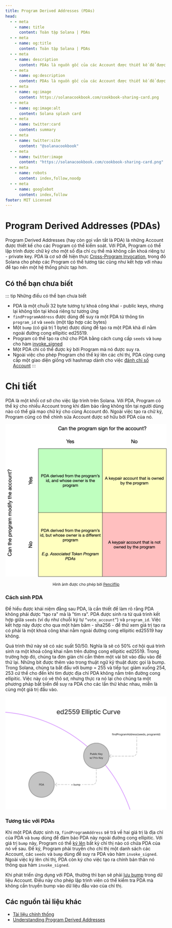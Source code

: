 ```yaml
---
title: Program Derived Addresses (PDAs)
head:
  - - meta
    - name: title
      content: Toàn tập Solana | PDAs
  - - meta
    - name: og:title
      content: Toàn tập Solana | PDAs
  - - meta
    - name: description
      content: PDAs là nguồn gốc của các Account được thiết kế để được kiểm soát bởi một Program cụ thể. Chi tiết về PDAs và các khái niệm cơn bản khác trong Toàn tập Solana.
  - - meta
    - name: og:description
      content: PDAs là nguồn gốc của các Account được thiết kế để được kiểm soát bởi một Program cụ thể. Chi tiết về PDAs và các khái niệm cơn bản khác trong Toàn tập Solana.
  - - meta
    - name: og:image
      content: https://solanacookbook.com/cookbook-sharing-card.png
  - - meta
    - name: og:image:alt
      content: Solana splash card
  - - meta
    - name: twitter:card
      content: summary
  - - meta
    - name: twitter:site
      content: "@solanacookbook"
  - - meta
    - name: twitter:image
      content: "https://solanacookbook.com/cookbook-sharing-card.png"
  - - meta
    - name: robots
      content: index,follow,noodp
  - - meta
    - name: googlebot
      content: index,follow
footer: MIT Licensed
---
```


# Program Derived Addresses (PDAs)

Program Derived Addresses (hay còn gọi vắn tắt là PDA) là những Account được thiết kế cho các Program có thể kiểm soát. Với PDA, Program có thể lập trình được chữ ký cho một số địa chỉ cụ thể mà không cần khoá riêng tư - private key. PDA là cơ sở để hiện thực [Cross-Program Invocation](https://docs.solana.com/developing/programming-model/calling-between-programs#cross-program-invocations), trong đó Solana cho phép các Program có thể tương tác cũng như kết hợp với nhau để tạo nên một hệ thống phức tạp hơn.

## Có thể bạn chưa biết

::: tip Những điều có thể bạn chưa biết
- PDA là một chuỗi 32 byte tương tự khoá công khai - public keys, nhưng lại không tồn tại khoá riêng tư tương ứng
- `findProgramAddress` được dùng để suy ra một PDA từ thông tin `program_id` và `seeds` (một tập hợp các bytes)
- Một `bump` (có giá trị 1 byte) được dùng để tạo ra một PDA khả dĩ nằm ngoài đường cong ellipitic ed25519.
- Program có thể tạo ra chữ cho PDA bằng cách cung cấp `seeds` và `bump` cho hàm [invoke_signed](https://docs.solana.com/developing/programming-model/calling-between-programs#program-signed-accounts)
- Một PDA chỉ có thể được ký bởi Program mà nó được suy ra.
- Ngoài việc cho phép Program chó thể ký lên các chỉ thị, PDA cũng cung cấp một giao diện giống với hashmap dành cho việc [đánh chỉ số Account](../guides/account-maps.md)
:::

# Chi tiết

PDA là một khối cơ sở cho việc lập trình trên Solana. Với PDA, Program có thể ký cho nhiều Account trong khi đảm bảo rằng không tồn tại người dùng nào có thể giả mạo chữ ký cho cùng Account đó. Ngoài việc tạo ra chữ ký, Program cũng có thể chỉnh sửa Account được sở hữu bởi PDA của nó.

![Accounts matrix](./account-matrix.png)

<small style="text-align:center;display:block;">Hình ảnh được cho phép bời <a href="https://twitter.com/pencilflip">Pencilflip</a></small>

### Cách sinh PDA

Để hiểu được khái niệm đằng sau PDA, là cần thiết để làm rõ rằng PDA không phải được "tạo ra" mà là "tìm ra". PDA được sinh ra từ quá trình kết hợp giữa `seeds` (ví dụ như chuỗi ký tự `“vote_account”`) và `program_id`. Việc kết hợp này được cho qua một hàm băm - sha256 - để thử xem giá trị tạo ra có phải là một khoá công khai nằm ngoài đường cong ellipitic ed25519 hay không.

Quá trình thử này sẽ có xác suất 50/50. Nghĩa là sẽ có 50% cơ hội quá trình sinh ra một khoá công khai nằm trên đường cong ellipitic ed25519. Trong trường hợp đó, chúng ta đơn giản chỉ cần thêm một vài bit vào đầu vào để thử lại. Những bit được thêm vào trong thuật ngữ kỹ thuật được gọi là bump. Trong Solana, chúng ta bắt đầu với bump = 255 và tiếp tục giảm xuống 254, 253 cứ thể cho đến khi tìm được địa chỉ PDA không nằm trên đường cong ellipitic. Việc này có vẻ thô sơ, nhưng thực ra nó lại cho chúng ta một phương pháp bất biến để suy ra PDA cho các lần thử khác nhau, miễn là cùng một giá trị đầu vào.

![PDA on the ellipitic curve](./pda-curve.png)

### Tương tác với PDAs

Khi một PDA được sinh ra, `findProgramAddress` sé trả về hai giá trị là địa chỉ của PDA và `bump` dùng để đảm bảo PDA này ngoài đường cong ellipitic. Với giá trị `bump` này, Program có thể [ký lên](../references/accounts.md#sign-with-a-pda) bất kỳ chỉ thị nào có chứa PDA của nó về sau. Để ký, Program phải truyền cho chỉ thị một danh sách các Account, các `seeds` và `bump` dùng để suy ra PDA vào hàm `invoke_signed`. Ngoài việc ký lên chỉ thị, PDA còn ký cho việc tạo ra chính bản thân nó thông qua hàm `invoke_signed`.

Khi phát triển ứng dụng với PDA, thường thì bạn sẽ phải [lưu bump](https://github.com/solana-labs/solana-program-library/blob/78e29e9238e555967b9125799d7d420d7d12b959/token-swap/program/src/state.rs#L100) trong dữ liệu Account. Điều này cho phép lập trình viên có thể kiểm tra PDA mà không cần truyền bump vào dữ liệu đầu vào của chỉ thị.

## <a name="resources"></a> Các nguồn tài liệu khác
- [Tài liệu chính thống](https://docs.solana.com/developing/programming-model/calling-between-programs#program-derived-addresses)
- [Understanding Program Derived Addresses](https://www.brianfriel.xyz/understanding-program-derived-addresses/)
